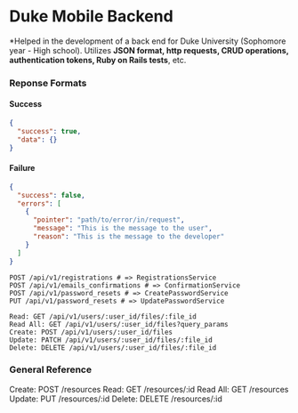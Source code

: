 # Duke Mobile Backend

*Helped in the development of a back end for Duke University (Sophomore year - High school). Utilizes **JSON format, http requests, CRUD operations, authentication tokens, Ruby on Rails tests**, etc.

### Reponse Formats

#### Success

```json
{
  "success": true,
  "data": {}
}
```

#### Failure

```json
{
  "success": false,
  "errors": [
    {
      "pointer": "path/to/error/in/request",
      "message": "This is the message to the user",
      "reason": "This is the message to the developer"
    }
  ]
}
```

    POST /api/v1/registrations # => RegistrationsService
    POST /api/v1/emails_confirmations # => ConfirmationService
    POST /api/v1/password_resets # => CreatePasswordService
    PUT /api/v1/password_resets # => UpdatePasswordService

    Read: GET /api/v1/users/:user_id/files/:file_id
    Read All: GET /api/v1/users/:user_id/files?query_params
    Create: POST /api/v1/users/:user_id/files
    Update: PATCH /api/v1/users/:user_id/files/:file_id
    Delete: DELETE /api/v1/users/:user_id/files/:file_id

### General Reference

Create: POST /resources
Read: GET /resources/:id
Read All: GET /resources
Update: PUT /resources/:id
Delete: DELETE /resources/:id
